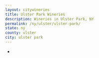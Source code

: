```yaml
---
layout: citywineries
title: Ulster Park Wineries
description: Wineries in Ulster Park, NY
permalink: /ny/ulster/ulster-park/
state: ny
county: ulster
city: ulster park
---
```

-
